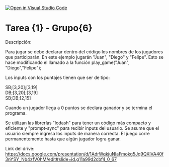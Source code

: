[![Open in Visual Studio Code](https://classroom.github.com/assets/open-in-vscode-f059dc9a6f8d3a56e377f745f24479a46679e63a5d9fe6f495e02850cd0d8118.svg)](https://classroom.github.com/online_ide?assignment_repo_id=7322983&assignment_repo_type=AssignmentRepo)
# Tarea {1} - Grupo{6}
Descripción:

Para jugar se debe declarar dentro del código los nombres de los jugadores que participarán. En este ejemplo jugarán "Juan", "Diego" y "Felipe". Esto se hace modificando el llamado a la función play_game("Juan", "Diego","Felipe");

Los inputs con los puntajes tienen que ser de tipo:

SB;[3,20];[3,19] <br />
DB;[3,20];[3,19] <br />
SB;DB;[2,15]

Cuando un jugador llega a 0 puntos se declara ganador y se termina el programa.

Se utilizan las librerías "lodash" para tener un código más compacto y eficiente y "prompt-sync" para recibir inputs del usuario.
Se asume que el usuario siempre ingresa los inputs de manera correcta.
El juego corre permanentemente hasta que algún jugador logra ganar.

Link del drive: https://docs.google.com/presentation/d/1AdrWqkjuNIaFmokg5Jq9QXlVA40f3nYSY_Nb4zfV0hM/edit#slide=id.g11a99d2cbf4_0_67